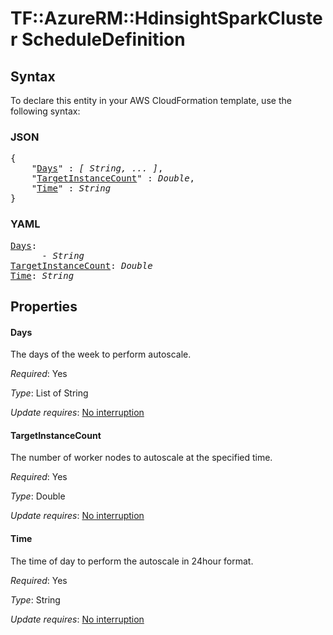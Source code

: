 # TF::AzureRM::HdinsightSparkCluster ScheduleDefinition

## Syntax

To declare this entity in your AWS CloudFormation template, use the following syntax:

### JSON

<pre>
{
    "<a href="#days" title="Days">Days</a>" : <i>[ String, ... ]</i>,
    "<a href="#targetinstancecount" title="TargetInstanceCount">TargetInstanceCount</a>" : <i>Double</i>,
    "<a href="#time" title="Time">Time</a>" : <i>String</i>
}
</pre>

### YAML

<pre>
<a href="#days" title="Days">Days</a>: <i>
      - String</i>
<a href="#targetinstancecount" title="TargetInstanceCount">TargetInstanceCount</a>: <i>Double</i>
<a href="#time" title="Time">Time</a>: <i>String</i>
</pre>

## Properties

#### Days

The days of the week to perform autoscale.

_Required_: Yes

_Type_: List of String

_Update requires_: [No interruption](https://docs.aws.amazon.com/AWSCloudFormation/latest/UserGuide/using-cfn-updating-stacks-update-behaviors.html#update-no-interrupt)

#### TargetInstanceCount

The number of worker nodes to autoscale at the specified time.

_Required_: Yes

_Type_: Double

_Update requires_: [No interruption](https://docs.aws.amazon.com/AWSCloudFormation/latest/UserGuide/using-cfn-updating-stacks-update-behaviors.html#update-no-interrupt)

#### Time

The time of day to perform the autoscale in 24hour format.

_Required_: Yes

_Type_: String

_Update requires_: [No interruption](https://docs.aws.amazon.com/AWSCloudFormation/latest/UserGuide/using-cfn-updating-stacks-update-behaviors.html#update-no-interrupt)

